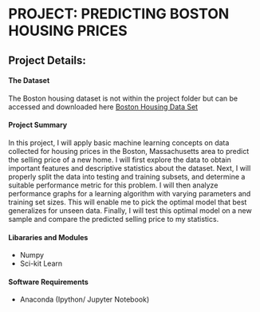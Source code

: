 # PROJECT: PREDICTING BOSTON HOUSING PRICES

## Project Details: 

#### The Dataset 
The Boston housing dataset is not within the project folder but can be accessed and downloaded here [Boston Housing Data Set](https://archive.ics.uci.edu/ml/datasets/Housing)
#### Project Summary 
In this project, I will apply basic machine learning concepts on data collected for housing prices in the Boston, Massachusetts area to predict the selling price of a new home. I will first explore the data to obtain important features and descriptive statistics about the dataset. Next, I will properly split the data into testing and training subsets, and determine a suitable performance metric for this problem. I will then analyze performance graphs for a learning algorithm with varying parameters and training set sizes. This will enable me to pick the optimal model that best generalizes for unseen data. Finally, I will test this optimal model on a new sample and compare the predicted selling price to my statistics.

#### Libararies and Modules 
- Numpy 
- Sci-kit Learn

#### Software Requirements 
- Anaconda (Ipython/ Jupyter Notebook)
